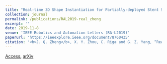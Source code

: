 ```yaml
---
title: "Real-time 3D Shape Instantiation for Partially-deployed Stent Segment from a Single 2D Fluoroscopic Image in Fenestrated Endovascular Aortic Repair"
collection: journal
permalink: /publications/RAL2019-real_zheng
excerpt: ''
date: 2019-11-8
venue: 'IEEE Robotics and Automation Letters (RA-L2019)'
paperurl: 'https://ieeexplore.ieee.org/document/8760435'
citation: '<b>J. Q. Zheng</b>, X. Y. Zhou, C. Riga and G. Z. Yang, “Real-time 3D Shape Instantiation for Partially-deployed Stent Segment from a Single 2D Fluoroscopic Image in Fenestrated Endovascular Aortic Repair”, <i>IEEE Robotics and Automation Letters</i>, pp. 1-1, 2019.'
---
```

[Access](https://ieeexplore.ieee.org/document/8760435), [arXiv](https://arxiv.org/pdf/1902.11089.pdf)
